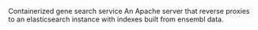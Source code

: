 Containerized gene search service
An Apache server that reverse proxies to an elasticsearch instance
with indexes built from ensembl data.
